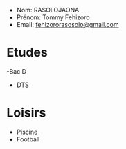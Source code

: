 - Nom: RASOLOJAONA
- Prénom: Tommy Fehizoro
- Email: fehizororasosolo@gmail.com

# Etudes

-Bac D
- DTS

# Loisirs

- Piscine
- Football